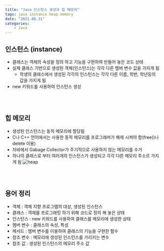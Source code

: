```yaml
---
title: "Java 인스턴스 생성과 힙 메모리"
tags: java instance heap memory
date: "2021.08.31"
categories: 
    - Java
---
```


## 인스턴스 (instance)
- 클래스는 객체의 속성을 정의 하고 기능을 구현하여 만들어 놓은 코드 상태
- 실제 클래스 기반으로 생성된 객체(인스턴스)는 각각 다른 멤버 변수 값을 가지게 됨
	- 학생의 클래스에서 생성된 각각의 인스턴스는 각각 다른 이름, 학번, 학년등의 값을 가지게 됨
- new 키워드를 사용하여 인스턴스 생성
<br>
<br>

## 힙 메모리
- 생성된 인스턴스는 동적 메모리에 할당됨
- C나 C++ 언어에서는 사용한 동적 메모리를 프로그래머가 해제 시켜야 함(free()나 delete 이용)
- 자바에서 Gabage Collector가 주기적으로 사용하지 않는 메모리를 수거
- 하나의 클래스로 부터 여러개의 인스턴스가 생성되고 각각 다른 메모리 주소르 가지게 됨
![heap](https://gitlab.com/easyspubjava/javacoursework/-/raw/master/Chapter2/2-05/img/heap.PNG)
<br>
<br>

## 용어 정리
- 객체 : 객체 지향 프로그램의 대상, 생성된 인스턴스
- 클래스 : 객체를 프로그래밍 하기 위해 코드로 정의 해 놓은 상태
- 인스턴스 : new 키워드를 사용하여 클래스를 메모리에 생성한 상태
- 멤버 변수 : 클래스의 속성, 특성
- 메서드 : 멤버 변수를 이용하여 클래스의 기능을 구현한 함수
- 참조 변수 : 메모리에 생성된 인스턴스를 가리키는 변수
- 참조 값 : 생성된 인스턴스의 메모리 주소 값